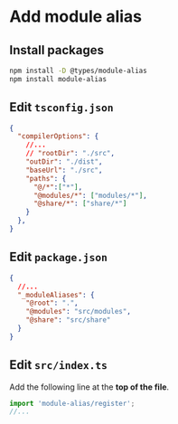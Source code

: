 # Add module alias

## Install packages

```bash
npm install -D @types/module-alias
npm install module-alias
```

## Edit `tsconfig.json`

```json
{
  "compilerOptions": {
    //...
    // "rootDir": "./src",
    "outDir": "./dist",
    "baseUrl": "./src",
    "paths": {
      "@/*":["*"],
      "@modules/*": ["modules/*"],
      "@share/*": ["share/*"]
    }
  },
}
```

## Edit `package.json`

```json
{
  //...
  "_moduleAliases": {
    "@root": ".",
    "@modules": "src/modules",
    "@share": "src/share"
  }
}
```

## Edit `src/index.ts`
Add the following line at the **top of the file**.

```ts
import 'module-alias/register';
//...
```